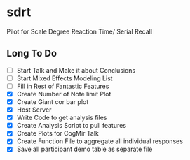# sdrt

Pilot for Scale Degree Reaction Time/ Serial Recall

## Long To Do 

* [ ] Start Talk and Make it about Conclusions 
* [ ] Start Mixed Effects Modeling List 
* [ ] Fill in Rest of Fantastic Features
* [X] Create Number of Note limit Plot 
* [X] Create Giant cor bar plot 
* [X] Host Server 
* [X] Write Code to get analysis files 
* [X] Create Analysis Script to pull features
* [X] Create Plots for CogMir Talk 
* [X] Create Function File to aggregate all individual responses
* [X] Save all participant demo table as separate file 
